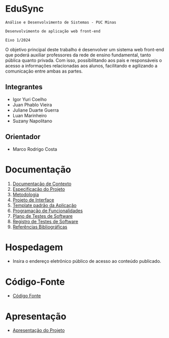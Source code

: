 # EduSync

`Análise e Desenvolvimento de Sistemas - PUC Minas`

`Desenvolvimento de aplicação web front-end`

`Eixo 1/2024`

O objetivo principal deste trabalho é desenvolver um sistema web front-end que poderá auxiliar professores da rede de ensino fundamental, tanto pública quanto privada. Com isso, possibilitando aos pais e responsáveis o acesso a informações relacionadas aos alunos, facilitando e agilizando a comunicação entre ambas as partes. 

## Integrantes

* Igor Yuri Coelho
* Juan Phablo Vieira
* Juliane Duarte Guerra
* Luan Marinheiro
* Suzany Napolitano


## Orientador

* Marco Rodrigo Costa

# Documentação

<ol>
<li><a href="documentos/01-Documentação de Contexto.md"> Documentação de Contexto</a></li>
<li><a href="documentos/02-Especificação do Projeto.md"> Especificação do Projeto</a></li>
<li><a href="documentos/03-Metodologia.md"> Metodologia</a></li>
<li><a href="documentos/04-Projeto de Interface.md"> Projeto de Interface</a></li>
<li><a href="documentos/05-Template padrão da Aplicação.md"> Template padrão da Aplicação</a></li>
<li><a href="documentos/06-Programação de Funcionalidades.md"> Programação de Funcionalidades</a></li>
<li><a href="documentos/07-Plano de Testes de Software.md"> Plano de Testes de Software</a></li>
<li><a href="documentos/08-Registro de Testes de Software.md"> Registro de Testes de Software</a></li>
<li><a href="documentos/09-Referências.md"> Referências Bibliográficas</a></li>
</ol>

# Hospedagem

* Insira o endereço eletrônico público de acesso ao conteúdo publicado. 

# Código-Fonte

* <a href="codigo-fonte/README.md">Código Fonte</a>

# Apresentação

* <a href="apresentacao/README.md">Apresentação do Projeto</a>
